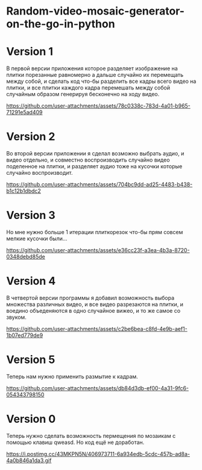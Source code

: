 # Random-video-mosaic-generator-on-the-go-in-python


# Version 1
В первой версии приложения которое разделяет изображение на плитки порезанные равномерно а дальше случайно их перемещать между собой, и сделать код что-бы разделить все кадры всего видео на плитки, и все плитки каждого кадра перемешать между собой случайным образом генерируя бесконечно на ходу видео.

https://github.com/user-attachments/assets/78c0338c-783d-4a01-b965-71291e5ad409

# Version 2

Во второй версии приложении я сделал возможно выбрать аудио, и видео отдельно, и совместно воспроизводить случайно видео поделенное на плитки, и разделяет аудио тоже на кусочки которые случайно воспроизводит.

https://github.com/user-attachments/assets/704bc9dd-ad25-4483-b438-b1c12b1dbdc2

# Version 3

Но мне нужно больше 1 итерации плиткорезок что-бы прям совсем мелкие кусочки были... 

https://github.com/user-attachments/assets/e36cc23f-a3ea-4b3a-8720-0348debd85de

# Version 4

В четвертой версии программы я добавил возможность выбора множества различных видео, и все видео разрезаются на плитки, и воедино объеденяются в одно случайное вижео, и то же самое со звуком.

https://github.com/user-attachments/assets/c2be6bea-c8fd-4e9b-aef1-1b07ed779de9

# Version 5

Теперь нам нужно применить размытие к кадрам.

https://github.com/user-attachments/assets/db84d3db-ef00-4a31-9fc6-054343798150

# Version 0

Теперь нужно сделать возможность пермещения по мозаикам с помощью клавиш qweasd. Но код ещё не доработан.

 https://i.postimg.cc/43MKPN5N/406973711-6a934edb-5cdc-457b-ad8a-4a0b846a1da3.gif
